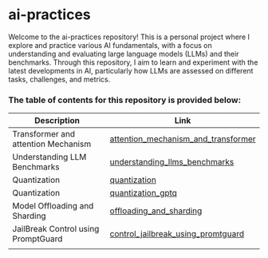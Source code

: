 # ai-practices

Welcome to the ai-practices repository! This is a personal project where I explore and practice various AI fundamentals, with a focus on understanding and evaluating large language models (LLMs) and their benchmarks. Through this repository, I aim to learn and experiment with the latest developments in AI, particularly how LLMs are assessed on different tasks, challenges, and metrics.

### The table of contents for this repository is provided below:

| Description                         | Link                                                                                                                                                                              |
| ----------------------------------- | --------------------------------------------------------------------------------------------------------------------------------------------------------------------------------- |
| Transformer and attention Mechanism | [attention_mechanism_and_transformer](https://github.com/Maruf520/ai-practices/blob/main/resources/transformer_and_attention_mechanism/attention_mechanism_and_transformer.ipynb) |
| Understanding LLM Benchmarks        | [understanding_llms_benchmarks](https://github.com/Maruf520/ai-practices/blob/main/resources/understanding_llms_benchmarks/understanding_llms_benchmarks.ipynb)                   |
| Quantization                        | [quantization](https://github.com/Maruf520/ai-practices/blob/main/resources/quantization/quantization.ipynb)                                                                      |
| Quantization                        | [quantization_gptq](https://github.com/Maruf520/ai-practices/blob/main/resources/quantization/quantization_gptq.ipynb)                                                            |
| Model Offloading and Sharding       | [offloading_and_sharding](https://github.com/Maruf520/ai-practices/blob/main/resources/offloading_and_sharding/model_offloading_and_sharding.ipynb)                               |
| JailBreak Control using PromptGuard | [control_jailbreak_using_promtguard](https://github.com/Maruf520/ai-practices/blob/main/resources/controlling_jailbreak/control_jailbreak_using_promtguard.ipynb)                 |
|                                     |
